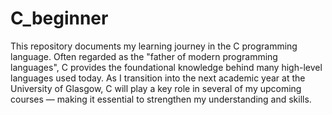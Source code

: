 # C_beginner

This repository documents my learning journey in the C programming language. Often regarded as the "father of modern programming languages", C provides the foundational knowledge behind many high-level languages used today. As I transition into the next academic year at the University of Glasgow, C will play a key role in several of my upcoming courses — making it essential to strengthen my understanding and skills.
